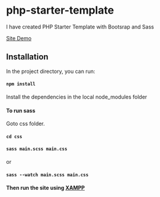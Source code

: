 # php-starter-template
I have created PHP Starter Template with Bootsrap and Sass

[Site Demo](http://rtt.unaux.com/phptemplate/)


## Installation
In the project directory, you can run:
#### `npm install`
Install the dependencies in the local node_modules folder

#### To run sass
Goto css folder.
#### `cd css`
#### `sass main.scss main.css`
or
#### `sass --watch main.scss main.css`

#### Then run the site using [XAMPP](https://www.apachefriends.org/)
